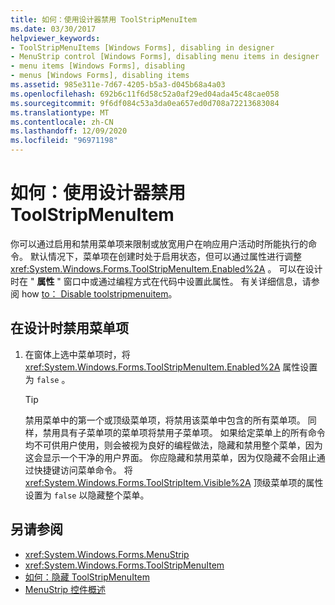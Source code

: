 ```yaml
---
title: 如何：使用设计器禁用 ToolStripMenuItem
ms.date: 03/30/2017
helpviewer_keywords:
- ToolStripMenuItems [Windows Forms], disabling in designer
- MenuStrip control [Windows Forms], disabling menu items in designer
- menu items [Windows Forms], disabling
- menus [Windows Forms], disabling items
ms.assetid: 985e311e-7d67-4205-b5a3-d045b68a4a03
ms.openlocfilehash: 692b6c11f6d58c52a0af29ed04ada45c48cae058
ms.sourcegitcommit: 9f6df084c53a3da0ea657ed0d708a72213683084
ms.translationtype: MT
ms.contentlocale: zh-CN
ms.lasthandoff: 12/09/2020
ms.locfileid: "96971198"
---
```

# <a name="how-to-disable-toolstripmenuitems-using-the-designer"></a>如何：使用设计器禁用 ToolStripMenuItem
你可以通过启用和禁用菜单项来限制或放宽用户在响应用户活动时所能执行的命令。 默认情况下，菜单项在创建时处于启用状态，但可以通过属性进行调整 <xref:System.Windows.Forms.ToolStripMenuItem.Enabled%2A> 。 可以在设计时在 " **属性** " 窗口中或通过编程方式在代码中设置此属性。 有关详细信息，请参阅 how [to： Disable toolstripmenuitem](how-to-disable-toolstripmenuitems.md)。

## <a name="to-disable-a-menu-item-at-design-time"></a>在设计时禁用菜单项

1. 在窗体上选中菜单项时，将 <xref:System.Windows.Forms.ToolStripMenuItem.Enabled%2A> 属性设置为 `false` 。

    > [!TIP]
    > 禁用菜单中的第一个或顶级菜单项，将禁用该菜单中包含的所有菜单项。 同样，禁用具有子菜单项的菜单项将禁用子菜单项。 如果给定菜单上的所有命令均不可供用户使用，则会被视为良好的编程做法，隐藏和禁用整个菜单，因为这会显示一个干净的用户界面。 你应隐藏和禁用菜单，因为仅隐藏不会阻止通过快捷键访问菜单命令。 将 <xref:System.Windows.Forms.ToolStripItem.Visible%2A> 顶级菜单项的属性设置为 `false` 以隐藏整个菜单。

## <a name="see-also"></a>另请参阅

- <xref:System.Windows.Forms.MenuStrip>
- <xref:System.Windows.Forms.ToolStripMenuItem>
- [如何：隐藏 ToolStripMenuItem](how-to-hide-toolstripmenuitems.md)
- [MenuStrip 控件概述](menustrip-control-overview-windows-forms.md)
